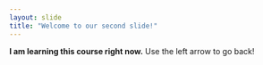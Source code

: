 ```yaml
---
layout: slide
title: "Welcome to our second slide!"
---
```

**I am learning this course right now.**
Use the left arrow to go back!
